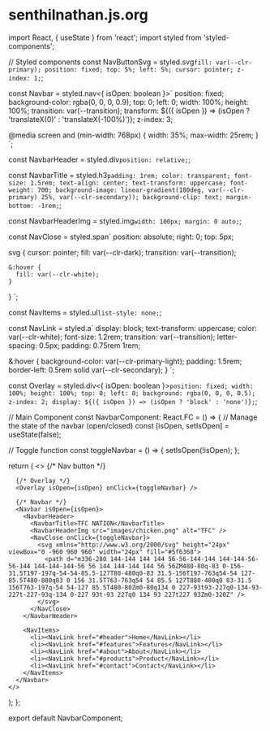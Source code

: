 # senthilnathan.js.org

import React, { useState } from 'react';
import styled from 'styled-components';

// Styled components
const NavButtonSvg = styled.svg`
  fill: var(--clr-primary);
  position: fixed;
  top: 5%;
  left: 5%;
  cursor: pointer;
  z-index: 1;
`;

const Navbar = styled.nav<{ isOpen: boolean }>`
  position: fixed;
  background-color: rgba(0, 0, 0, 0.9);
  top: 0;
  left: 0;
  width: 100%;
  height: 100%;
  transition: var(--transition);
  transform: ${({ isOpen }) => (isOpen ? 'translateX(0)' : 'translateX(-100%)')};
  z-index: 3;

  @media screen and (min-width: 768px) {
    width: 35%;
    max-width: 25rem;
  }
`;

const NavbarHeader = styled.div`
  position: relative;
`;

const NavbarTitle = styled.h3`
  padding: 1rem;
  color: transparent;
  font-size: 1.5rem;
  text-align: center;
  text-transform: uppercase;
  font-weight: 700;
  background-image: linear-gradient(180deg, var(--clr-primary) 25%, var(--clr-secondary));
  background-clip: text;
  margin-bottom: -1rem;
`;

const NavbarHeaderImg = styled.img`
  width: 100px;
  margin: 0 auto;
`;

const NavClose = styled.span`
  position: absolute;
  right: 0;
  top: 5px;

  svg {
    cursor: pointer;
    fill: var(--clr-dark);
    transition: var(--transition);

    &:hover {
      fill: var(--clr-white);
    }
  }
`;

const NavItems = styled.ul`
  list-style: none;
`;

const NavLink = styled.a`
  display: block;
  text-transform: uppercase;
  color: var(--clr-white);
  font-size: 1.2rem;
  transition: var(--transition);
  letter-spacing: 0.5px;
  padding: 0.75rem 1rem;

  &:hover {
    background-color: var(--clr-primary-light);
    padding: 1.5rem;
    border-left: 0.5rem solid var(--clr-secondary);
  }
`;

const Overlay = styled.div<{ isOpen: boolean }>`
  position: fixed;
  width: 100%;
  height: 100%;
  top: 0;
  left: 0;
  background: rgba(0, 0, 0, 0.5);
  z-index: 2;
  display: ${({ isOpen }) => (isOpen ? 'block' : 'none')};
`;

// Main Component
const NavbarComponent: React.FC = () => {
  // Manage the state of the navbar (open/closed)
  const [isOpen, setIsOpen] = useState(false);

  // Toggle function
  const toggleNavbar = () => {
    setIsOpen(!isOpen);
  };

  return (
    <>
      {/* Nav button */}
      <div className="nav-btn" onClick={toggleNavbar}>
        <NavButtonSvg xmlns="http://www.w3.org/2000/svg" height="24px" viewBox="0 -960 960 960" width="24px" fill="#5f6368">
          <path d="M120-240v-80h720v80H120Zm0-200v-80h720v80H120Zm0-200v-80h720v80H120Z" />
        </NavButtonSvg>
      </div>

      {/* Overlay */}
      <Overlay isOpen={isOpen} onClick={toggleNavbar} />

      {/* Navbar */}
      <Navbar isOpen={isOpen}>
        <NavbarHeader>
          <NavbarTitle>TFC NATION</NavbarTitle>
          <NavbarHeaderImg src="images/chicken.png" alt="TFC" />
          <NavClose onClick={toggleNavbar}>
            <svg xmlns="http://www.w3.org/2000/svg" height="24px" viewBox="0 -960 960 960" width="24px" fill="#5f6368">
              <path d="m336-280 144-144 144 144 56-56-144-144 144-144-56-56-144 144-144-144-56 56 144 144-144 144 56 56ZM480-80q-83 0-156-31.5T197-197q-54-54-85.5-127T80-480q0-83 31.5-156T197-763q54-54 127-85.5T480-880q83 0 156 31.5T763-763q54 54 85.5 127T880-480q0 83-31.5 156T763-197q-54 54-127 85.5T480-80Zm0-80q134 0 227-93t93-227q0-134-93-227t-227-93q-134 0-227 93t-93 227q0 134 93 227t227 93Zm0-320Z" />
            </svg>
          </NavClose>
        </NavbarHeader>

        <NavItems>
          <li><NavLink href="#header">Home</NavLink></li>
          <li><NavLink href="#features">Features</NavLink></li>
          <li><NavLink href="#about">About</NavLink></li>
          <li><NavLink href="#products">Product</NavLink></li>
          <li><NavLink href="#contact">Contact</NavLink></li>
        </NavItems>
      </Navbar>
    </>
  );
};

export default NavbarComponent;
